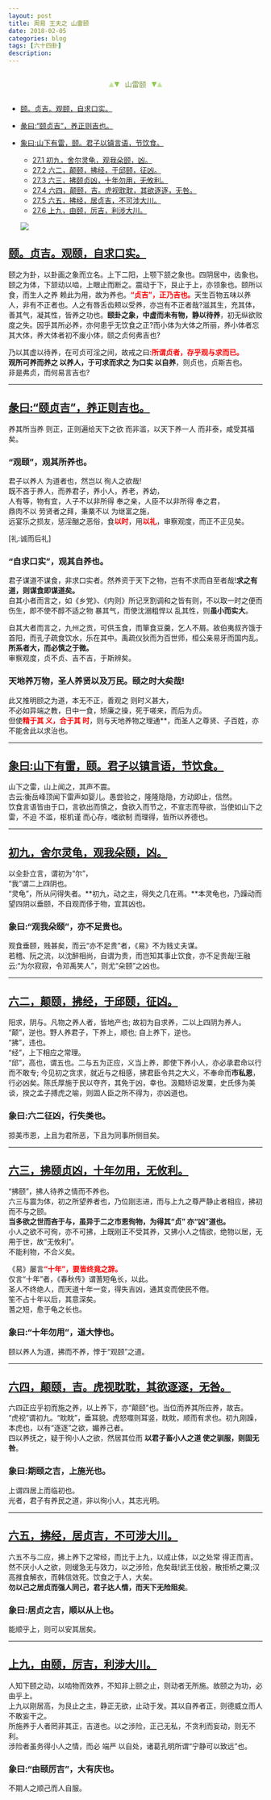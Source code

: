 ```yaml
---
layout: post
title: 周易 王夫之 山雷颐
date: 2018-02-05
categories: blog
tags: [六十四卦]
description: 
---
```


<span id = "jump"></span>


<section style="margin: 0px auto; text-align: center;">
    <section class="xhr" style="width: 0px; height: 0px; border-left: 5px solid transparent; border-right: 5px solid transparent; border-bottom: 10px solid rgb(135, 201, 67); display: inline-block; opacity: 0.5; border-top-color: rgb(135, 201, 67);"></section>
    <section class="xhr" style="width: 0px; height: 0px; border-left: 5px solid transparent; border-right: 5px solid transparent; border-top: 10px solid rgb(135, 201, 67); display: inline-block; margin-left: -3px; border-bottom-color: rgb(135, 201, 67);"></section>
    <section style="
margin-left: 0.5em;
display: inline-block;">
        <p>
            <span style="color: rgb(118, 146, 60);">山雷颐</span>
        </p>
    </section>
    <section class="xhr" style="margin-left: 0.5em; width: 0px; height: 0px; border-left: 5px solid transparent; border-right: 5px solid transparent; border-top: 10px solid rgb(135, 201, 67); display: inline-block; border-bottom-color: rgb(135, 201, 67);"></section>
    <section class="xhr" style="width: 0px; height: 0px; border-left: 5px solid transparent; border-right: 5px solid transparent; border-bottom: 10px solid rgb(135, 201, 67); display: inline-block; opacity: 0.5; margin-left: -3px; border-top-color: rgb(135, 201, 67);"></section>
</section>

- [颐。贞吉。观颐，自求口实。](#jump颐)
- [彖曰:“颐贞吉”，养正则吉也。](#jump颐贞吉)
- [象曰:山下有雷，颐。君子以镇言语，节饮食。](#jump山下有雷)
  - [27.1 初九，舍尔灵龟，观我朵颐，凶。](#jump舍尔灵龟)
  - [27.2 六二，颠颐，拂经，于邱颐，征凶。](#jump颠颐，拂经)
  - [27.3 六三，拂颐贞凶，十年勿用，无攸利。](#jump拂颐贞凶)
  - [27.4 六四，颠颐，吉。虎视耽耽，其欲逐逐，无咎。](#jump颠颐)
  - [27.5 六五，拂经，居贞吉，不可涉大川。](#jump居贞吉)
  - [27.6 上九，由颐，厉吉，利涉大川。](#jump由颐)
  
  ![](http://www.guoyi360.com/uploads/allimg/130727/1-130HH10252518.jpg)

<span id = "jump颐"></span>
## [颐。贞吉。观颐，自求口实。](#jump)
颐之为卦，以卦画之象而立名。上下二阳，上颚下颔之象也。四阴居中，齿象也。颐之为体，下颔动以啮，上眼止而断之。震动于下，艮止于上，亦领象也。颐所以食，而生人之养 赖此为用，故为养也。<font color="#FF0000"><b>“贞吉”，正乃吉也。</b></font>天生百物五味以养人，非有不正者也。人之有唇舌齿颊以受养，亦岂有不正者哉?滋其生，充其体，善其气，凝其性，皆养之功也。**颐卦之象，中虚而未有物，静以待养**，初无纵欲败度之失。因乎其所必养，亦何患乎无饮食之正?而小体为大体之所丽，养小体者忘其大体，养大体者初不废小体，颐之贞何弗吉也?


乃以其虚以待养，在可贞可淫之间，故戒之曰:<font color="#FF0000"><b>所谓贞者，存乎观与求而已。<br></b></font>**观所可养而养之 以养人，于可求而求之 为口实 以自养**，则贞也，贞斯吉也。<br>
非是弗贞，而何易言吉也?

----

<span id = "jump颐贞吉"></span>
## [彖曰:“颐贞吉”，养正则吉也。](#jump)
养其所当养 则正，正则遍给天下之欲 而非滥，以天下养一人 而非泰，咸受其福矣。

### “观颐”，观其所养也。
君子以养人 为道者也，然岂以 徇人之欲哉!<br>
既不吝于养人，而养君子，养小人，养老，养幼，<br>
人有等，物有宜，人子不以非所得 奉之亲，人臣不以非所得 奉之君，<br>
鼎肉不以 劳贤者之拜，秉粟不以 为继富之施，<br>
远宴乐之损友，惩淫酗之恶俗，食<font color="#FF0000"><b>以时</b></font>，用<font color="#FF0000"><b>以礼</b></font>，审察观度，而正不正见矣。


[礼:诚而后礼]

### “自求口实”，观其自养也。
君子谋道不谋食，非求口实者。然养资于天下之物，岂有不求而自至者哉!**求之有道，则谋食即谋道矣。**<br>
自其小者而言之，如《乡党》、《内则》所记烹割调和之皆有则，不以取一时之便而 伤生，即不使不醇不适之物 暴其气，而使沈溺粗悍以 乱其性，则**虽小而实大**。


自其大者而言之，九州之贡，可供玉食，而箪食豆羹，乞人不屑。故伯夷叔齐饿于首阳，而孔子疏食饮水，乐在其中。禹疏仪狄而为百世师，桓公亲易牙而国内乱。
**所系者大，而必慎之于微。**<br>
审察观度，贞不贞、吉不吉，于斯辨矣。

### 天地养万物，圣人养贤以及万民。颐之时大矣哉!
此又推明颐之为道，本无不正，善观之 则时义甚大，<br>
不必如异端之教，日中一食，矫廉之操，死于嗟来，而后为贞。<br>
但使<font color="#FF0000"><b>精于其 义，合于其 时</b></font>，则与天地养物之理通**，而圣人之尊贤、子百姓，亦不能舍此以求治也。

----

<span id = "jump山下有雷"></span>
## [象曰:山下有雷，颐。君子以镇言语，节饮食。](#jump)
山下之雷，山上闻之，其声不震。<br>
古云:衡岳峰顶闻下雷声如婴儿。愚尝验之，隆隆隐隐，方动即止，信然。<br>
饮食言语皆由于口，言欲出而慎之，食欲入而节之，不宣志而导欲，当使如山下之雷，不迫 不滥，枢机谨 而心存，嗜欲制 而理得，皆所以养德也。

----

<span id = "jump舍尔灵龟"></span>
## [初九，舍尔灵龟，观我朵颐，凶。](#jump)
以全卦立言，谓初为“尔”，<br>
“我”谓二上四阴也。<br>
“灵龟”，所从问得失者。**初九，动之主，得失之几在焉。**本灵龟也，乃躁动而望四阴以垂颐，不自观而侈于物，宜其凶也。

### 象曰:“观我朵颐”，亦不足贵也。
观食垂颐，贱甚矣，而云“亦不足贵”者，《易》不为贱丈夫谋。<br>
若稽、阮之流，以沈醉相尚，自谓为贵，而岂知其事止饮食，亦不足贵哉!王融云:“为尔寂寂，令邓禹笑人”，则尤“朵颐”之凶也。

----

<span id = "jump颠颐，拂经"></span>
## [六二，颠颐，拂经，于邱颐，征凶。](#jump)
阳求，阴与。凡物之养人者，皆地产也; 故初为自求养，二以上四阴为养人。<br>
“颠”，逆也。野人养君子，下养上，顺也; 自上养下，逆也。<br>
“拂”，违也。<br>
“经”，上下相应之常理。<br>
“邱”，高也，谓五也。二与五为正应，义当上养，即使下养小人，亦必承君命以行而不敢专; 今见初之贪求，就近与之相感，拂君臣令共之大义，不奉命而**市私恩**，行必凶矣。陈氏厚施于民以夺齐，其免于凶，幸也。汲黯矫诏发粟，史氏侈为美谈，揆之孟子搏虎之喻，则固人臣之所不得为，亦凶道也。

### 象曰:六二征凶，行失类也。
掠美市恩，上且为君所恶，下且为同事所侧目矣。

----

<span id = "jump拂颐贞凶"></span>
## [六三，拂颐贞凶，十年勿用，无攸利。](#jump)
“拂颐”，拂人待养之情而不养也。<br>
六三与震为体，初之所望养者也，乃位刚志进，而与上九之尊严静止者相应，拂初而不与之颐。<br>
**当多欲之世而吝于与，虽异于二之市恩徇物，为得其“贞” 亦“凶”道也。**<br>
小人之欲不可徇，亦不可拂，上既刚正不受其养，又拂小人之情欲，绝物以居，无用于世，故“无攸利”。<br>
不能利物，不合义矣。

<p>
  </p>
  
《易》屡言<font color="#FF0000"><b>“十年”，要皆终竟之辞。<br></b></font>仅言“十年”者，《春秋传》谓蓍短龟长，以此。<br>
圣人不终绝人，而天道十年一变，得失吉凶，通其变而使民不倦。<br>
笙不占十年以后，其意深矣。<br>
蓍之短，愈于龟之长也。

### 象曰:“十年勿用”，道大悖也。
颐以养人为道，拂而不养，悖于“观颐”之道。

----

<span id = "jump颠颐"></span>
## [六四，颠颐，吉。虎视耽耽，其欲逐逐，无咎。](#jump)
六四正应乎初而施之养，以上养下，亦“颠颐”也。当位而养其所应养，故吉。<br>
“虎视”谓初九。“眈眈”，垂耳貌。虎怒噬则耳竖，眈眈，顺而有求也。初九刚躁，本虎也，以有“逐逐”之欲，媚养己者。<br>
四以养抚之，疑于徇小人之欲，然居其位而 **以君子畜小人之道 使之驯服，则固无咎**。

### 象曰:期颐之吉，上施光也。
上谓四居上而临初也。<br>
光者，君子有养民之道，非以徇小人，其志光明。

----

<span id = "jump居贞吉"></span>
## [六五，拂经，居贞吉，不可涉大川。](#jump)
六五不与二应，拂上养下之常经，而比于上九，以成止体，以之处常 得正而吉。<br>
然不厌小人之欲，则缓急无与效力，以之涉险，危矣哉!武王伐殷，散拒桥之粟;汉高推食解衣，而韩信效死。饮食之于人，大矣。<br>
**勿以己之居贞而强人同己，君子达人情，而天下无险阻矣**。

### 象曰:居贞之吉，顺以从上也。
能顺乎上，则可以安其居矣。

----

<span id = "jump由颐"></span>
## [上九，由颐，厉吉，利涉大川。](#jump)
人知下颐之动，以啮物而效养，不知非上颐之止，则动者无所施。故颐之为功，必由乎上。<br>
上九以刚居高，为艮止之主，静正无欲，止动于发。其以自养者正，则德威立而人不敢妄干之。<br>
所施养于人者罔非其正，吉道也。以之涉险，正己无私，不贪利而妄动，则无不利。<br>
涉险者虽务得小人之情，而必 端严 以自处，诸葛孔明所谓“宁静可以致远”也。

### 象曰:“由颐厉吉”，大有庆也。
不期人之顺己而人自服。


